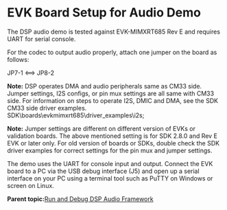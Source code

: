 # EVK Board Setup for Audio Demo

The DSP audio demo is tested against EVK-MIMXRT685 Rev E and requires UART for serial console.

For the codec to output audio properly, attach one jumper on the board as follows:

JP7-1 <==\> JP8-2

**Note:** DSP operates DMA and audio peripherals same as CM33 side. Jumper settings, I2S configs, or pin mux settings are all same with CM33 side. For information on steps to operate I2S, DMIC and DMA, see the SDK CM33 side driver examples. SDK\\boards\\evkmimxrt685\\driver\_examples\\i2s;

**Note:** Jumper settings are different on different version of EVKs or validation boards. The above mentioned setting is for SDK 2.8.0 and Rev E EVK or later only. For old version of boards or SDKs, double check the SDK driver examples for correct settings for the pin mux and jumper settings.

The demo uses the UART for console input and output. Connect the EVK board to a PC via the USB debug interface \(J5\) and open up a serial interface on your PC using a terminal tool such as PuTTY on Windows or screen on Linux.

**Parent topic:**[Run and Debug DSP Audio Framework](../topics/run_and_debug_dsp_audio_framework.md)

